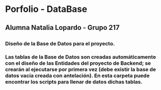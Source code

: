 # Porfolio - DataBase
## Alumna Natalia Lopardo - Grupo 217
## 
### Diseño de la Base de Datos para el proyecto.
### Las tablas de la Base de Datos son creadas automáticamente con el diseño de las Entidades del proyecto de Backend; se crearán al ejecutarse por primera vez (debe existir la base de datos vacía creada con antelación). En esta carpeta puede encontrar los scripts para llenar de datos dichas tablas. 
